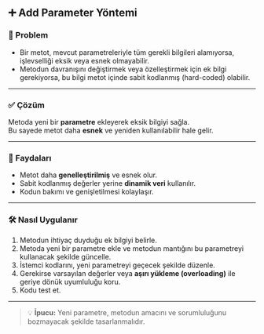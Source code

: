 ## ➕ Add Parameter Yöntemi

### 🐞 Problem
- Bir metot, mevcut parametreleriyle tüm gerekli bilgileri alamıyorsa, işlevselliği eksik veya esnek olmayabilir.
- Metodun davranışını değiştirmek veya özelleştirmek için ek bilgi gerekiyorsa, bu bilgi metot içinde sabit kodlanmış (hard-coded) olabilir.

---

### ✅ Çözüm
Metoda yeni bir **parametre** ekleyerek eksik bilgiyi sağla.  
Bu sayede metot daha **esnek** ve yeniden kullanılabilir hale gelir.

---

### 🌱 Faydaları
- Metot daha **genelleştirilmiş** ve esnek olur.
- Sabit kodlanmış değerler yerine **dinamik veri** kullanılır.
- Kodun bakımı ve genişletilmesi kolaylaşır.

---

### 🛠️ Nasıl Uygulanır
1. Metodun ihtiyaç duyduğu ek bilgiyi belirle.
2. Metoda yeni bir parametre ekle ve metodun mantığını bu parametreyi kullanacak şekilde güncelle.
3. İstemci kodlarını, yeni parametreyi geçecek şekilde düzenle.
4. Gerekirse varsayılan değerler veya **aşırı yükleme (overloading)** ile geriye dönük uyumluluğu koru.
5. Kodu test et.

---

> 💡 **İpucu:** Yeni parametre, metodun amacını ve sorumluluğunu bozmayacak şekilde tasarlanmalıdır.
